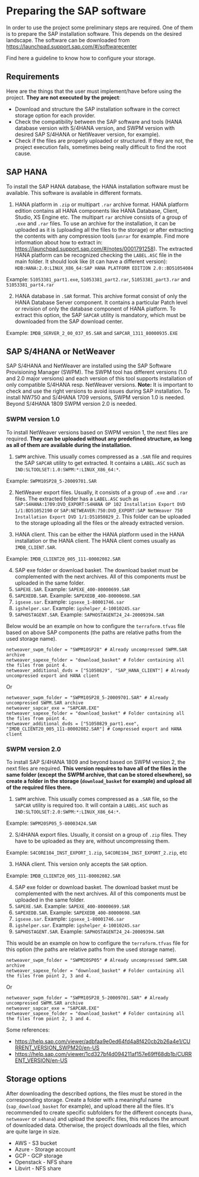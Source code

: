 # Preparing the SAP software

In order to use the project some preliminary steps are required. One of them is to prepare the SAP installation software. This depends on the desired landscape.
The software can be downloaded from https://launchpad.support.sap.com/#/softwarecenter

Find here a guideline to know how to configure your storage.

## Requirements

Here are the things that the user must implement/have before using the project. **They are not executed by the project**:

- Download and structure the SAP installation software in the correct storage option for each provider.
- Check the compatibility between the SAP software and tools (HANA database version with S/4HANA version, and SWPM version with desired SAP S/4HANA or NetWeaver version, for example).
- Check if the files are properly uploaded or structured. If they are not, the project execution fails, sometimes being really difficult to find the root cause.

## SAP HANA

To install the SAP HANA database, the HANA installation software must be available. This software is available in different formats.

1. HANA platform in `.zip` or multipart `.rar` archive format. HANA platform edition contains all HANA components like HANA Database, Client, Studio, XS Engine etc. The multipart `rar` archive consists of a group of `.exe` and `.rar` files. To use an archive for the installation, it can be uploaded as it is (uploading all the files to the storage) or after extracting the contents with any compression tools (`unrar` for example. Find more information about how to extract in: https://launchpad.support.sap.com/#/notes/0001791258). The extracted HANA platform can be recognized checking the `LABEL.ASC` file in the main folder. It should look like (it can have a different version): `HDB:HANA:2.0:LINUX_X86_64:SAP HANA PLATFORM EDITION 2.0::BD51054084`

  Example: `51053381_part1.exe`, `51053381_part2.rar`, `51053381_part3.rar` and `51053381_part4.rar`

2. HANA database in `.SAR` format. This archive format consist of only the HANA Database Server component. It contains a particular Patch level or revision of only the database component of HANA platform. To extract this option, the SAP `SAPCAR` utility is mandatory, which must be downloaded from the SAP download center.

  Example: `IMDB_SERVER_2_00_037_05.SAR` and `SAPCAR_1311_80000935.EXE`

## SAP S/4HANA or NetWeaver

SAP S/4HANA and NetWeaver are installed using the SAP Software Provisioning Manager (SWPM). The SWPM tool has different versions (1.0 and 2.0 major versions) and each version of this tool supports installation of only compatible S/4HANA resp. NetWeaver versions. **Note:** It is important to check and use the right versions to avoid issues during SAP installation. To install NW750 and S/4HANA 1709 versions, SWPM version 1.0 is needed. Beyond S/4HANA 1809 SWPM version 2.0 is needed.

### SWPM version 1.0

To install NetWeaver versions based on SWPM version 1, the next files are required. **They can be uploaded without any predefined structure, as long as all of them are available during the installation.**

1. `SWPM` archive. This usually comes compressed as a `.SAR` file and requires the SAP `SAPCAR` utility to get extracted. It contains a `LABEL.ASC` such as `IND:SLTOOLSET:1.0:SWPM:*:LINUX_X86_64:*`.

  Example: `SWPM10SP28_5-20009701.SAR`

2. NetWeaver export files. Usually, it consists of a group of `.exe` and `.rar` files. The extracted folder has a `LABEL.ASC` such as `SAP:S4HANA:1709:DVD_EXPORT:S4HANA OP 102 Installation Export DVD 1/1:BD51052190` or `SAP:NETWEAVER:750:DVD_EXPORT:SAP NetWeaver 750 Installation Export DVD 1/1:D51050829_2`. This folder can be uploaded to the storage uploading all the files or the already extracted version.

3. HANA client. This can be either the HANA platform used in the HANA installation or the HANA client. The HANA client comes usually as `IMDB_CLIENT.SAR`.

  Example: `IMDB_CLIENT20_005_111-80002082.SAR`

4. SAP exe folder or download basket. The download basket must be complemented with the next archives. All of this components must be uploaded in the same folder.
  1. `SAPEXE.SAR`. Example: `SAPEXE_400-80000699.SAR`
  2. `SAPEXEDB.SAR`. Example: `SAPEXEDB_400-80000698.SAR`
  3. `igsexe.sar`. Example: `igsexe_1-80001746.sar`
  4. `igshelper.sar`. Example: `igshelper_4-10010245.sar`
  5. `SAPHOSTAGENT.SAR`. Example: `SAPHOSTAGENT24_24-20009394.SAR`

Below would be an example on how to configure the `terraform.tfvas` file based on above SAP components (the paths are relative paths from the used storage name).

```
netweaver_swpm_folder = "SWPM10SP28" # Already uncompressed SWPM.SAR archive
netweaver_sapexe_folder = "download_basket" # Folder containing all the files from point 4.
netweaver_additional_dvds = ["51050829", "SAP_HANA_CLIENT"] # Already uncompressed export and HANA client
```

Or

```
netweaver_swpm_folder = "SWPM10SP28_5-20009701.SAR" # Already uncompressed SWPM.SAR archive
netweaver_sapcar_exe = "SAPCAR.EXE"
netweaver_sapexe_folder = "download_basket" # Folder containing all the files from point 4.
netweaver_additional_dvds = ["51050829_part1.exe", "IMDB_CLIENT20_005_111-80002082.SAR"] # Compressed export and HANA client
```

### SWPM version 2.0

To install SAP S/4HANA 1809 and beyond based on SWPM version 2, the next files are required. **This version requires to have all of the files in the same folder (except the SWPM archive, that can be stored elsewhere), so create a folder in the storage (`download_basket` for example) and upload all of the required files there.**

1. `SWPM` archive. This usually comes compressed as a `.SAR` file, so the `SAPCAR` utility is required too. It will contain a `LABEL.ASC` such as `IND:SLTOOLSET:2.0:SWPM:*:LINUX_X86_64:*`.

  Example: `SWPM20SP05_5-80003424.SAR`

2. S/4HANA export files. Usually, it consist on a group of `.zip` files. They have to be uploaded as they are, without uncompressing them.

  Example: `S4CORE104_INST_EXPORT_1.zip`, `S4CORE104_INST_EXPORT_2.zip`, etc

3. HANA client. This version only accepts the `SAR` option.

  Example: `IMDB_CLIENT20_005_111-80002082.SAR`

4. SAP exe folder or download basket. The download basket must be complemented with the next archives. All of this components must be uploaded in the same folder.
  1. `SAPEXE.SAR`. Example: `SAPEXE_400-80000699.SAR`
  2. `SAPEXEDB.SAR`. Example: `SAPEXEDB_400-80000698.SAR`
  3. `igsexe.sar`. Example: `igsexe_1-80001746.sar`
  4. `igshelper.sar`. Example: `igshelper_4-10010245.sar`
  5. `SAPHOSTAGENT.SAR`. Example: `SAPHOSTAGENT24_24-20009394.SAR`

This would be an example on how to configure the `terraform.tfvas` file for this option (the paths are relative paths from the used storage name).

```
netweaver_swpm_folder = "SWPM20SP05" # Already uncompressed SWPM.SAR archive
netweaver_sapexe_folder = "download_basket" # Folder containing all the files from point 2, 3 and 4.
```

Or

```
netweaver_swpm_folder = "SWPM10SP28_5-20009701.SAR" # Already uncompressed SWPM.SAR archive
netweaver_sapcar_exe = "SAPCAR.EXE"
netweaver_sapexe_folder = "download_basket" # Folder containing all the files from point 2, 3 and 4.
```

Some references:
- https://help.sap.com/viewer/adbfaa9e0ed64fd4a8f420cb2b26a4e1/CURRENT_VERSION_SWPM20/en-US
- https://help.sap.com/viewer/1cd327bf4d094211af157e69ff68db1b/CURRENT_VERSION/en-US


## Storage options

After downloading the described options, the files must be stored in the corresponding storage. Create a folder with a meaningful name (`sap_download_basket` for example), and upload there all the files. It's recommended to create specific subfolders for the different concepts (`hana`, `netweaver` or `s4hana`) and upload the specific files, this reduces the amount of downloaded data. Otherwise, the project downloads all the files, which are quite large in size.

- AWS - S3 bucket
- Azure - Storage account
- GCP - GCP storage
- Openstack - NFS share
- Libvirt - NFS share
